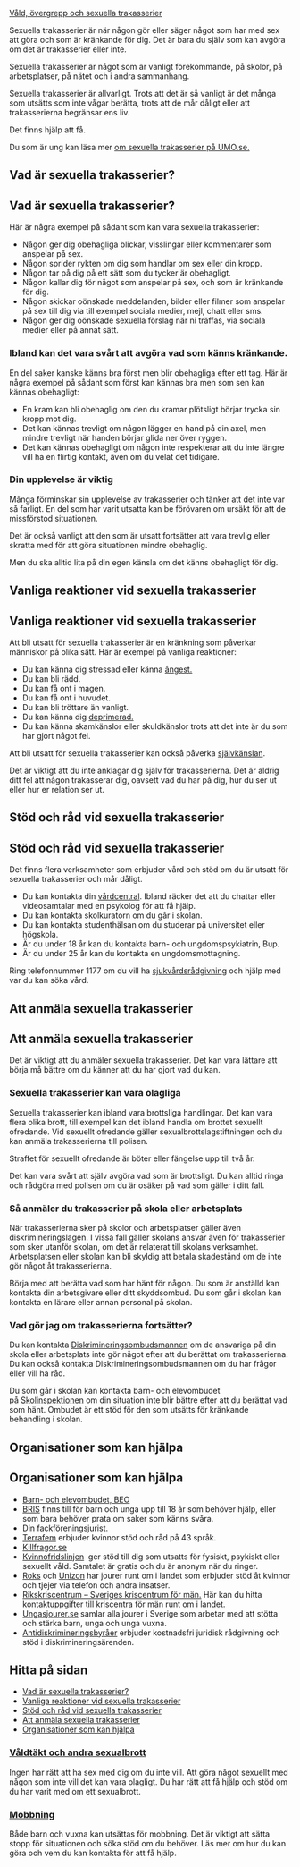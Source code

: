 [Våld, övergrepp och sexuella trakasserier](https://www.1177.se/liv--halsa/vald-overgrepp-och-sexuella-trakasserier/)

Sexuella trakasserier är när någon gör eller säger något som har med sex att göra och som är kränkande för dig. Det är bara du själv som kan avgöra om det är trakasserier eller inte.

Sexuella trakasserier är något som är vanligt förekommande, på skolor, på arbetsplatser, på nätet och i andra sammanhang.

Sexuella trakasserier är allvarligt. Trots att det är så vanligt är det många som utsätts som inte vågar berätta, trots att de mår dåligt eller att trakasserierna begränsar ens liv.

Det finns hjälp att få.

Du som är ung kan läsa mer [om sexuella trakasserier på UMO.se.](https://www.1177.se/lankbiblioteket/nationella-lankar/u/umo--startsida/umo---sexuella-overgrepp-och-trakasserier/)

Vad är sexuella trakasserier?
-----------------------------

Vad är sexuella trakasserier?
-----------------------------

Här är några exempel på sådant som kan vara sexuella trakasserier:

*   Någon ger dig obehagliga blickar, visslingar eller kommentarer som anspelar på sex.
*   Någon sprider rykten om dig som handlar om sex eller din kropp.
*   Någon tar på dig på ett sätt som du tycker är obehagligt.
*   Någon kallar dig för något som anspelar på sex, och som är kränkande för dig.
*   Någon skickar oönskade meddelanden, bilder eller filmer som anspelar på sex till dig via till exempel sociala medier, mejl, chatt eller sms.
*   Någon ger dig oönskade sexuella förslag när ni träffas, via sociala medier eller på annat sätt.

### Ibland kan det vara svårt att avgöra vad som känns kränkande.

En del saker kanske känns bra först men blir obehagliga efter ett tag. Här är några exempel på sådant som först kan kännas bra men som sen kan kännas obehagligt:

*   En kram kan bli obehaglig om den du kramar plötsligt börjar trycka sin kropp mot dig.
*   Det kan kännas trevligt om någon lägger en hand på din axel, men mindre trevligt när handen börjar glida ner över ryggen.
*   Det kan kännas obehagligt om någon inte respekterar att du inte längre vill ha en flirtig kontakt, även om du velat det tidigare.

### Din upplevelse är viktig

Många förminskar sin upplevelse av trakasserier och tänker att det inte var så farligt. En del som har varit utsatta kan be förövaren om ursäkt för att de missförstod situationen.

Det är också vanligt att den som är utsatt fortsätter att vara trevlig eller skratta med för att göra situationen mindre obehaglig.

Men du ska alltid lita på din egen känsla om det känns obehagligt för dig.

Vanliga reaktioner vid sexuella trakasserier
--------------------------------------------

Vanliga reaktioner vid sexuella trakasserier
--------------------------------------------

Att bli utsatt för sexuella trakasserier är en kränkning som påverkar människor på olika sätt. Här är exempel på vanliga reaktioner:

*   Du kan känna dig stressad eller känna [ångest.](https://www.1177.se/sjukdomar--besvar/psykiska-sjukdomar-och-besvar/angest/)
*   Du kan bli rädd.
*   Du kan få ont i magen.
*   Du kan få ont i huvudet.
*   Du kan bli tröttare än vanligt.
*   Du kan känna dig [deprimerad.](https://www.1177.se/sjukdomar--besvar/psykiska-sjukdomar-och-besvar/depression/)
*   Du kan känna skamkänslor eller skuldkänslor trots att det inte är du som har gjort något fel.

Att bli utsatt för sexuella trakasserier kan också påverka [självkänslan](https://www.1177.se/liv--halsa/psykisk-halsa/sjalvkansla/).

Det är viktigt att du inte anklagar dig själv för trakasserierna. Det är aldrig ditt fel att någon trakasserar dig, oavsett vad du har på dig, hur du ser ut eller hur er relation ser ut.

Stöd och råd vid sexuella trakasserier
--------------------------------------

Stöd och råd vid sexuella trakasserier
--------------------------------------

Det finns flera verksamheter som erbjuder vård och stöd om du är utsatt för sexuella trakasserier och mår dåligt.

*   Du kan kontakta din [vårdcentral](https://www.1177.se/lankbiblioteket/nationella-lankar/1177---lankar/hitta-vard---forinstallda-sok/hitta-vardcentral-nara-mig/). Ibland räcker det att du chattar eller videosamtalar med en psykolog för att få hjälp.
*   Du kan kontakta skolkuratorn om du går i skolan.
*   Du kan kontakta studenthälsan om du studerar på universitet eller högskola.
*   Är du under 18 år kan du kontakta barn- och ungdomspsykiatrin, Bup.
*   Är du under 25 år kan du kontakta en ungdomsmottagning.

Ring telefonnummer 1177 om du vill ha [sjukvårdsrådgivning](https://www.1177.se/Skane/om-1177-vardguiden/1177-vardguiden-pa-telefon/om-1177-vardguiden-pa-telefon/) och hjälp med var du kan söka vård.

Att anmäla sexuella trakasserier
--------------------------------

Att anmäla sexuella trakasserier
--------------------------------

Det är viktigt att du anmäler sexuella trakasserier. Det kan vara lättare att börja må bättre om du känner att du har gjort vad du kan.

### Sexuella trakasserier kan vara olagliga

Sexuella trakasserier kan ibland vara brottsliga handlingar. Det kan vara flera olika brott, till exempel kan det ibland handla om brottet sexuellt ofredande. Vid sexuellt ofredande gäller sexualbrottslagstiftningen och du kan anmäla trakasserierna till polisen.

Straffet för sexuellt ofredande är böter eller fängelse upp till två år.

Det kan vara svårt att själv avgöra vad som är brottsligt. Du kan alltid ringa och rådgöra med polisen om du är osäker på vad som gäller i ditt fall.

### Så anmäler du trakasserier på skola eller arbetsplats

När trakasserierna sker på skolor och arbetsplatser gäller även diskrimineringslagen. I vissa fall gäller skolans ansvar även för trakasserier som sker utanför skolan, om det är relaterat till skolans verksamhet. Arbetsplatsen eller skolan kan bli skyldig att betala skadestånd om de inte gör något åt trakasserierna.

Börja med att berätta vad som har hänt för någon. Du som är anställd kan kontakta din arbetsgivare eller ditt skyddsombud. Du som går i skolan kan kontakta en lärare eller annan personal på skolan.

### Vad gör jag om trakasserierna fortsätter?

Du kan kontakta [Diskrimineringsombudsmannen](https://www.1177.se/lankbiblioteket/nationella-lankar/d/diskrimineringsombudsmannen---behallare/diskrimineringsombudsmannen---startsida/?url=https:/www.1177.se/lankbiblioteket/nationella-lankar/diskrimineringsombudsmannen---behallare/diskrimeringsombudsmannen---att-anmala/&data=04%7c01%7cIda.Friedmann@inera.se%7cf89fa4a2d8444f1fed1408d8e605b77e%7c9b461ef0885543db9f7777732f0bbc18%7c0%7c0%7c637512259525874761%7cUnknown%7cTWFpbGZsb3d8eyJWIjoiMC4wLjAwMDAiLCJQIjoiV2luMzIiLCJBTiI6Ik1haWwiLCJXVCI6Mn0%3d%7c1000&sdata=GyTBl1YU0fEmZIMcDeX1lZ5mC78rA7vBpkjfySX81zE%3d&reserved=0) om de ansvariga på din skola eller arbetsplats inte gör något efter att du berättat om trakasserierna. Du kan också kontakta Diskrimineringsombudsmannen om du har frågor eller vill ha råd.

Du som går i skolan kan kontakta barn- och elevombudet på [Skolinspektionen](https://www.1177.se/lankbiblioteket/nationella-lankar/s/skolinspektionen---din-ratt-i-skolan/?url=https:/www.1177.se/lankbiblioteket/nationella-lankar/skolinspektionen---din-ratt-i-skolan/&data=04%7c01%7cIda.Friedmann@inera.se%7cf89fa4a2d8444f1fed1408d8e605b77e%7c9b461ef0885543db9f7777732f0bbc18%7c0%7c0%7c637512259525874761%7cUnknown%7cTWFpbGZsb3d8eyJWIjoiMC4wLjAwMDAiLCJQIjoiV2luMzIiLCJBTiI6Ik1haWwiLCJXVCI6Mn0%3d%7c1000&sdata=TjS0qd27yhP9ktDuUlVu8CgVRncmUhLnI2llhbBTN9Q%3d&reserved=0) om din situation inte blir bättre efter att du berättat vad som hänt. Ombudet är ett stöd för den som utsätts för kränkande behandling i skolan.

Organisationer som kan hjälpa
-----------------------------

Organisationer som kan hjälpa
-----------------------------

*   [Barn- och elevombudet, BEO](https://www.1177.se/lankbiblioteket/nationella-lankar/b/barn--och-elevombudet-beo---startsida/)
*   [BRIS](https://www.1177.se/lankbiblioteket/nationella-lankar/b/bris---behallare/bris/) finns till för barn och unga upp till 18 år som behöver hjälp, eller som bara behöver prata om saker som känns svåra.
*   Din fackföreningsjurist.
*   [Terrafem](https://www.1177.se/lankbiblioteket/nationella-lankar/t/terrafem---startsida/) erbjuder kvinnor stöd och råd på 43 språk.
*   [Killfragor.se](https://www.1177.se/lankbiblioteket/nationella-lankar/k/killfragor.se---startsida/)
*   [Kvinnofridslinjen](https://www.1177.se/lankbiblioteket/nationella-lankar/n/nck---nationellt-centrum-for-kvinnofrid/kvinnofridslinjen---nationell-stodtelefon/)  ger stöd till dig som utsatts för fysiskt, psykiskt eller sexuellt våld. Samtalet är gratis och du är anonym när du ringer.
*   [Roks](https://www.1177.se/lankbiblioteket/nationella-lankar/r/roks---riksorganisationen-for-kvinnojourer-och-tjejjourer-i-sverige/) och [Unizon](https://www.1177.se/lankbiblioteket/nationella-lankar/u/unizon---kvinnojourer-tjejjourer/) har jourer runt om i landet som erbjuder stöd åt kvinnor och tjejer via telefon och andra insatser. 
*   [Rikskriscentrum – Sveriges kriscentrum för män.](https://www.1177.se/lankbiblioteket/nationella-lankar/r/rikskriscentrum---sveriges-kriscentrum-for-man/) Här kan du hitta kontaktuppgifter till kriscentra för män runt om i landet.
*   [Ungasjourer.se](https://www.1177.se/lankbiblioteket/nationella-lankar/u/tjejjouren.se---startsida/) samlar alla jourer i Sverige som arbetar med att stötta och stärka barn, unga och unga vuxna.
*   [Antidiskrimineringsbyråer](https://www.1177.se/lankbiblioteket/nationella-lankar/g/goteborgs-rattighettscenter-mot-diskriminering---antidiskrimineringsbyraer-i-sverige/) erbjuder kostnadsfri juridisk rådgivning och stöd i diskrimineringsärenden. 

Hitta på sidan
--------------

*   [Vad är sexuella trakasserier?](https://www.1177.se/liv--halsa/vald-overgrepp-och-sexuella-trakasserier/sexuella-trakasserier/#section-174089)
*   [Vanliga reaktioner vid sexuella trakasserier](https://www.1177.se/liv--halsa/vald-overgrepp-och-sexuella-trakasserier/sexuella-trakasserier/#section-18707)
*   [Stöd och råd vid sexuella trakasserier](https://www.1177.se/liv--halsa/vald-overgrepp-och-sexuella-trakasserier/sexuella-trakasserier/#section-18709)
*   [Att anmäla sexuella trakasserier](https://www.1177.se/liv--halsa/vald-overgrepp-och-sexuella-trakasserier/sexuella-trakasserier/#section-18706)
*   [Organisationer som kan hjälpa](https://www.1177.se/liv--halsa/vald-overgrepp-och-sexuella-trakasserier/sexuella-trakasserier/#section-18708)

### [Våldtäkt och andra sexualbrott](https://www.1177.se/liv--halsa/vald-overgrepp-och-sexuella-trakasserier/valdtakt-sexuella-overgrepp-och-andra-sexualbrott/)

Ingen har rätt att ha sex med dig om du inte vill. Att göra något sexuellt med någon som inte vill det kan vara olagligt. Du har rätt att få hjälp och stöd om du har varit med om ett sexualbrott.

### [Mobbning](https://www.1177.se/barn--gravid/nar-familjelivet-ar-svart/nar-barn-mar-daligt/mobbning/)

Både barn och vuxna kan utsättas för mobbning. Det är viktigt att sätta stopp för situationen och söka stöd om du behöver. Läs mer om hur du kan göra och vem du kan kontakta för att få hjälp.